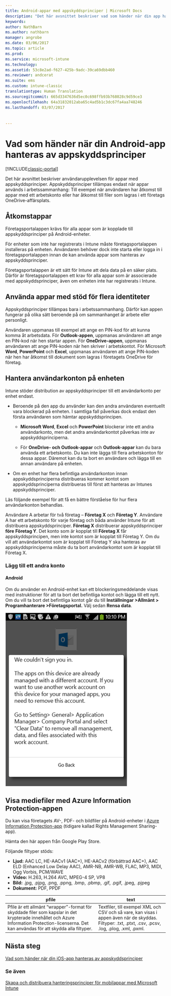 ```yaml
---
title: Android-appar med appskyddsprinciper | Microsoft Docs
description: "Det här avsnittet beskriver vad som händer när din app hanteras av appskyddsprinciper."
keywords: 
author: NathBarn
ms.author: nathbarn
manager: angrobe
ms.date: 03/06/2017
ms.topic: article
ms.prod: 
ms.service: microsoft-intune
ms.technology: 
ms.assetid: 53c8e2ad-f627-425b-9adc-39ca69dbb460
ms.reviewer: andcerat
ms.suite: ems
ms.custom: intune-classic
translationtype: Human Translation
ms.sourcegitcommit: 665d3347636d5ec0c698ffb93b768028c9d59ce3
ms.openlocfilehash: 64a31832012aba65c4ad5b1c3dc67fa4aa748246
ms.lasthandoff: 03/07/2017


---
```


# <a name="what-to-expect-when-your-android-app-is-managed-by-app-protection-policies"></a>Vad som händer när din Android-app hanteras av appskyddsprinciper

[!INCLUDE[classic-portal](../includes/classic-portal.md)]

Det här avsnittet beskriver användarupplevelsen för appar med appskyddsprinciper. Appskyddsprinciper tillämpas endast när appar används i arbetssammanhang: Till exempel när användaren har åtkomst till appar med ett arbetskonto eller har åtkomst till filer som lagras i ett företags OneDrive-affärsplats.
##  <a name="access-apps"></a>Åtkomstappar

Företagsportalappen krävs för alla appar som är kopplade till appskyddsprinciper på Android-enheter.

För enheter som inte har registrerats i Intune måste företagsportalappen installeras på enheten. Användaren behöver dock inte starta eller logga in i företagsportalappen innan de kan använda appar som hanteras av appskyddsprinciper.

Företagsportalappen är ett sätt för Intune att dela data på en säker plats. Därför är företagsportalappen ett krav för alla appar som är associerade med appskyddsprinciper, även om enheten inte har registrerats i Intune.


##  <a name="use-apps-with-multi-identity-support"></a>Använda appar med stöd för flera identiteter

Appskyddsprinciper tillämpas bara i arbetssammanhang. Därför kan appen fungerar på olika sätt beroende på om sammanhanget är arbete eller personligt.

Användaren uppmanas till exempel att ange en PIN-kod för att kunna komma åt arbetsdata. För **Outlook-appen**, uppmanas användaren att ange en PIN-kod när hen startar appen. För **OneDrive-appen**, uppmanas användaren att ange PIN-koden när hen skriver i arbetskontot. För Microsoft **Word**, **PowerPoint** och **Excel**, uppmanas användaren att ange PIN-koden när hen har åtkomst till dokument som lagras i företagets OneDrive för företag.

##  <a name="manage-user-accounts-on-the-device"></a>Hantera användarkonton på enheten

Intune stöder distribution av appskyddsprinciper till ett användarkonto per enhet endast.

* Beroende på den app du använder kan den andra användaren eventuellt vara blockerad på enheten. I samtliga fall påverkas dock endast den första användaren som hämtar appskyddsprincipen.

  * **Microsoft Word**, **Excel** och **PowerPoint** blockerar inte ett andra användarkonto, men det andra användarkontot påverkas inte av appskyddsprinciperna.

  * För **OneDrive- och Outlook-appar** och **Outlook-appar** kan du bara använda ett arbetskonto.  Du kan inte lägga till flera arbetskonton för dessa appar.  Däremot kan du ta bort en användare och lägga till en annan användare på enheten.


* Om en enhet har flera befintliga användarkonton innan appskyddsprinciperna distribueras kommer kontot som appskyddsprinciperna distribueras till först att hanteras av Intunes appskyddsprinciper.


Läs följande exempel för att få en bättre förståelse för hur flera användarkonton behandlas.

Användare A arbetar för två företag – **Företag X** och **Företag Y**. Användare A har ett arbetskonto för varje företag och båda använder Intune för att distribuera appskyddsprinciper. **Företag X** distribuerar appskyddsprinciper **före** **Företag Y**. Det konto som är kopplat till **Företag X** får appskyddsprincipen, men inte kontot som är kopplat till Företag Y. Om du vill att användarkontot som är kopplat till Företag Y ska hanteras av appskyddsprinciperna måste du ta bort användarkontot som är kopplat till Företag X.
### <a name="add-a-second-account"></a>Lägg till ett andra konto
####  <a name="android"></a>Android
Om du använder en Android-enhet kan ett blockeringsmeddelande visas med instruktioner för att ta bort det befintliga kontot och lägga till ett nytt.  Om du vill ta bort det befintliga kontot går du till **Inställningar &gt;Allmänt &gt; Programhanterare &gt;Företagsportal.** Välj sedan **Rensa data**.

![Skärmbild av felmeddelande och anvisningar för att ta bort kontot](../media/AppManagement/Android_SwitchUser.png)

##  <a name="view-media-files-with-the-azure-information-protection-app"></a>Visa mediefiler med Azure Information Protection-appen
Du kan visa företagets AV-, PDF- och bildfiler på Android-enheter i [Azure Information Protection-app](https://play.google.com/store/apps/details?id=com.microsoft.ipviewer) (tidigare kallad Rights Management Sharing-app).

Hämta den här appen från Google Play Store.  

Följande filtyper stöds:

* **Ljud:** AAC LC, HE-AACv1 (AAC+), HE-AACv2 (förbättrad AAC+), AAC ELD (Enhanced Low Delay AAC), AMR-NB, AMR-WB, FLAC, MP3, MIDI, Ogg Vorbis, PCM/WAVE
* **Video:** H.263, H.264 AVC, MPEG-4 SP, VP8
* **Bild:** .jpg, .pjpg, .png, .ppng, .bmp, .pbmp, .gif, .pgif, .jpeg, .pjpeg
* **Dokument:** PDF, PPDF


|**pfile**|**text**|
|----|----|
|Pfile är ett allmänt “wrapper”-format för skyddade filer som kapslar in det krypterade innehållet och Azure Information Protection-licenserna. Det kan användas för att skydda alla filtyper.|Textfiler, till exempel XML och CSV och så vare, kan visas i appen även när de skyddas. Filtyper: .txt, .ptxt, .csv, .pcsv, .log, .plog, .xml, .pxml.|

## <a name="next-steps"></a>Nästa steg
[Vad som händer när din iOS-app hanteras av appskyddsprinciper](user-experience-for-mam-enabled-ios-apps-with-microsoft-intune.md)

### <a name="see-also"></a>Se även
[Skapa och distribuera hanteringsprinciper för mobilappar med Microsoft Intune](create-and-deploy-mobile-app-management-policies-with-microsoft-intune.md)

